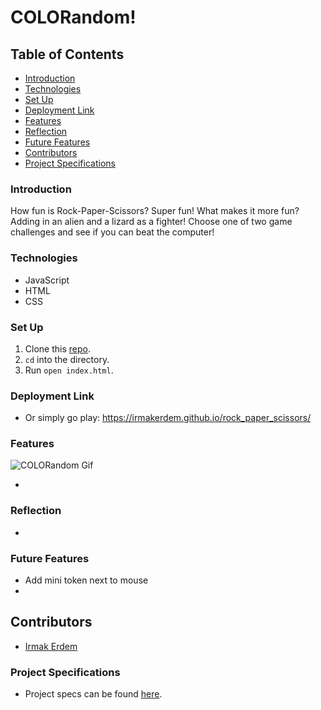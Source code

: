 # COLORandom!

## Table of Contents
- [Introduction](#introduction)
- [Technologies](#technologies)
- [Set Up](#set-up)
- [Deployment Link](#deployment-link)
- [Features](#features)
- [Reflection](#reflection)
- [Future Features](#future-features)
- [Contributors](#contributors)
- [Project Specifications](#project-specifications)

### Introduction
How fun is Rock-Paper-Scissors? Super fun! What makes it more fun? Adding in an alien and a lizard as a fighter! Choose one of two game challenges and see if you can beat the computer!

### Technologies
- JavaScript
- HTML
- CSS

### Set Up
1.  Clone this [repo](https://github.com/irmakerdem/rock_paper_scissors).
2. `cd` into the directory.
3. Run `open index.html`.

### Deployment Link
- Or simply go play: https://irmakerdem.github.io/rock_paper_scissors/

### Features
![COLORandom Gif](https://media.giphy.com/media/4I7SEcl6Hf6q8cxY12/giphy.gif)

-

### Reflection
-

### Future Features
- Add mini token next to mouse
-

## Contributors
- [Irmak Erdem](https://github.com/irmakerdem)

### Project Specifications
- Project specs can be found [here](https://frontend.turing.edu/projects/module-1/colorandom.html).
